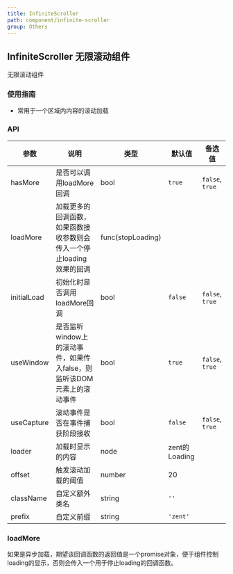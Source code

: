 ```yaml
---
title: InfiniteScroller
path: component/infinite-scroller
group: Others
---
```


## InfiniteScroller 无限滚动组件

无限滚动组件

### 使用指南

-  常用于一个区域内内容的滚动加载

### API

| 参数             	 	| 说明                          | 类型                | 默认值       		 | 备选值           							  			         |
| ------------------ | ---------------------------- | ------------------- | ---------------- | --------------------------------------------  |
| hasMore            | 是否可以调用loadMore回调        | bool                | `true`           | `false`, `true`                               |
| loadMore      		 | 加载更多的回调函数，如果函数接收参数则会传入一个停止loading效果的回调| func(stopLoading)   |                  |  							  |
| initialLoad        | 初始化时是否调用loadMore回调    | bool                |  `false`         | `false`, `true`                               |
| useWindow          | 是否监听window上的滚动事件，如果传入false，则监听该DOM元素上的滚动事件| bool | `true` | `false`, `true`                        |
| useCapture         | 滚动事件是否在事件捕获阶段接收    | bool                | `false`          | `false`, `true`                               |
| loader             | 加载时显示的内容                | node                | zent的Loading    |                                               |  
| offset             | 触发滚动加载的阈值              | number              | 20               |                                               |
| className          | 自定义额外类名                  | string              | `''`						 |                                               |
| prefix             | 自定义前缀                     | string              | `'zent'`				  |																			          |

### loadMore
如果是异步加载，期望该回调函数的返回值是一个promise对象，便于组件控制loading的显示，否则会传入一个用于停止loading的回调函数。

<style>
.infinite-scroller-demo {
	height: 300px;
}
</style>

